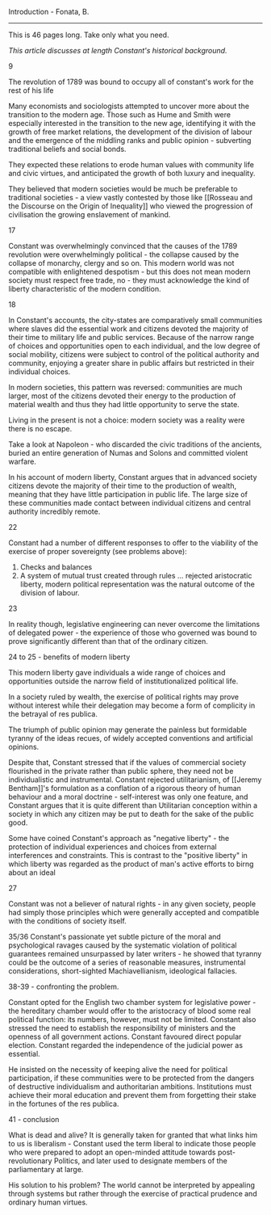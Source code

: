 Introduction - Fonata, B.

---
This is 46 pages long. Take only what you need.

*This article discusses at length Constant's historical background.*

9

The revolution of 1789 was bound to occupy all of constant's work for the rest of his life

Many economists and sociologists attempted to uncover more about the transition to the modern age. Those such as Hume and Smith were especially interested in the transition to the new age, identifying it with the growth of free market relations, the development of the division of labour and the emergence of the middling ranks and public opinion - subverting traditional beliefs and social bonds.

They expected these relations to erode human values with community life and civic virtues, and anticipated the growth of both luxury and inequality.

They believed that modern societies would be much be preferable to traditional societies - a view vastly contested by those like [[Rosseau and the Discourse on the Origin of Inequality]] who viewed the progression of civilisation the growing enslavement of mankind.

17

Constant was overwhelmingly convinced that the causes of the 1789 revolution were overwhelmingly political - the collapse caused by the collapse of monarchy, clergy and so on. This modern world was not compatible with enlightened despotism - but this does not mean modern society must respect free trade, no - they must acknowledge the kind of liberty characteristic of the modern condition.

18

In Constant's accounts, the city-states are comparatively small communities where slaves did the essential work and citizens devoted the majority of their time to military life and public services. Because of the narrow range of choices and opportunities open to each individual, and the low degree of social mobility, citizens were subject to control of the political authority and community, enjoying a greater share in public affairs but restricted in their individual choices.

In modern societies, this pattern was reversed: communities are much larger, most of the citizens devoted their energy to the production of material wealth and thus they had little opportunity to serve the state.

Living in the present is not a choice: modern society was a reality were there is no escape.

Take a look at Napoleon - who discarded the civic traditions of the ancients, buried an entire generation of Numas and Solons and committed violent warfare.

In his account of modern liberty, Constant argues that in advanced society citizens devote the majority of their time to the production of wealth, meaning that they have little participation in public life. The large size of these communities made contact between individual citizens and central authority incredibly remote.

22

Constant had a number of different responses to offer to the viability of the exercise of proper sovereignty (see problems above):
1. Checks and balances
2. A system of mutual trust created through rules ... rejected aristocratic liberty, modern political representation was the natural outcome of the division of labour.

23

In reality though, legislative engineering can never overcome the limitations of delegated power - the experience of those who governed was bound to prove significantly different than that of the ordinary citizen.

24 to 25 - benefits of modern liberty

This modern liberty gave individuals a wide range of choices and opportunities outside the narrow field of institutionalized political life.

In a society ruled by wealth, the exercise of political rights may prove without interest while their delegation may become a form of complicity in the betrayal of res publica.

The triumph of public opinion may generate the painless but formidable tyranny of the ideas recues, of widely accepted conventions and artificial opinions.

Despite that, Constant stressed that if the values of commercial society flourished in the private rather than public sphere, they need not be individualistic and instrumental. Constant rejected utilitarianism, of [[Jeremy Bentham]]'s formulation as a conflation of a rigorous theory of human behaviour and a moral doctrine - self-interest was only one feature, and Constant argues that it is quite different than Utilitarian conception within a society in which any citizen may be put to death for the sake of the public good. 

Some have coined Constant's approach as "negative liberty" - the protection of individual experiences and choices from external interferences and constraints. This is contrast to the "positive liberty" in which liberty was regarded as the product of man's active efforts to birng about an ideal

27

Constant was not a believer of natural rights - in any given society, people had simply those principles which were generally accepted and compatible with the conditions of society itself.

35/36 
Constant's passionate yet subtle picture of the moral and psychological ravages caused by the systematic violation of political guarantees remained unsurpassed by later writers - he showed that tyranny could be the outcome of a series of reasonable measures, instrumental considerations, short-sighted Machiavellianism, ideological fallacies.

38-39 - confronting the problem.

Constant opted for the English two chamber system for legislative power - the hereditary chamber would offer to the aristocracy of blood some real political function: its numbers, however, must not be limited.
Constant also stressed the need to establish the responsibility of ministers and the openness of all government actions.
Constant favoured direct popular election.
Constant regarded the independence of the judicial power as essential.

He insisted on the necessity of keeping alive the need for political participation, if these communities were to be protected from the dangers of destructive individualism and authoritarian ambitions. Institutions must achieve their moral education and prevent them from forgetting their stake in the fortunes of the res publica.

41 - conclusion

What is dead and alive?
It is generally taken for granted that what links him to us is liberalism - Constant used the term liberal to indicate those people who were prepared to adopt an open-minded attitude towards post-revolutionary Politics, and later used to designate members of the parliamentary at large.

His solution to his problem?
The world cannot be interpreted by appealing through systems but rather through the exercise of practical prudence and ordinary human virtues.